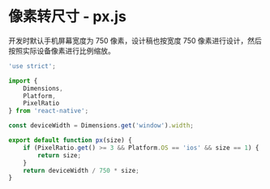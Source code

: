# 像素转尺寸 - px.js

开发时默认手机屏幕宽度为 750 像素，设计稿也按宽度 750 像素进行设计，然后按照实际设备像素进行比例缩放。

```javascript
'use strict';

import {
    Dimensions,
    Platform,
    PixelRatio
} from 'react-native';

const deviceWidth = Dimensions.get('window').width;

export default function px(size) {
    if (PixelRatio.get() >= 3 && Platform.OS == 'ios' && size == 1) {
        return size;
    }
    return deviceWidth / 750 * size;
}
```


